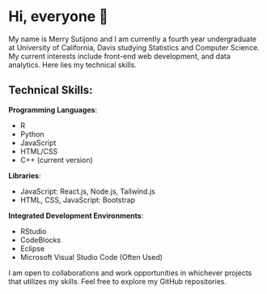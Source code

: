 # Hi, everyone 👋

My name is Merry Sutijono and I am currently a fourth year undergraduate at University of California, Davis studying Statistics and Computer Science. My current interests include front-end web development, and data analytics. Here lies my technical skills. 

## Technical Skills:
**Programming Languages**: 
- R
- Python
- JavaScript
- HTML/CSS
- C++ (current version)

**Libraries**:
- JavaScript: React.js, Node.js, Tailwind.js
- HTML, CSS, JavaScript: Bootstrap

**Integrated Development Environments**:
- RStudio
- CodeBlocks
- Eclipse
- Microsoft Visual Studio Code (Often Used)

I am open to collaborations and work opportunities in whichever projects that utilizes my skills. Feel free to explore my GitHub repositories.
